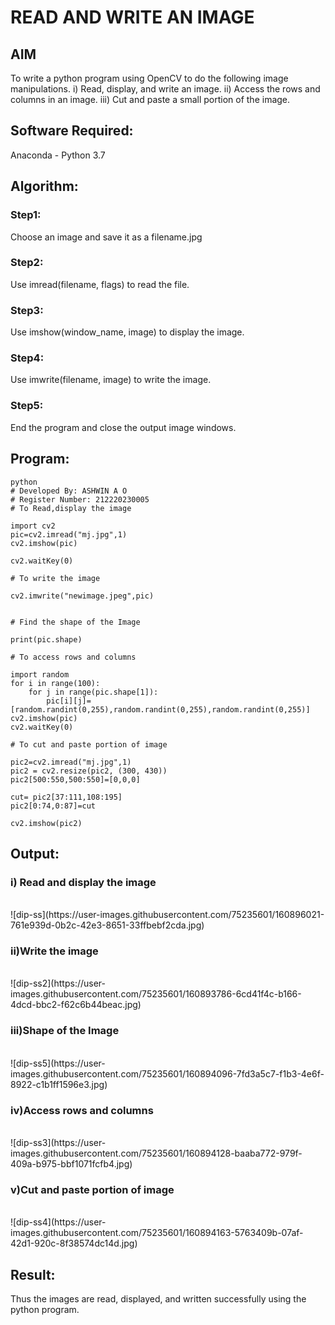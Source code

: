 # READ AND WRITE AN IMAGE
## AIM
To write a python program using OpenCV to do the following image manipulations.
i) Read, display, and write an image.
ii) Access the rows and columns in an image.
iii) Cut and paste a small portion of the image.

## Software Required:
Anaconda - Python 3.7
## Algorithm:
### Step1:
Choose an image and save it as a filename.jpg
### Step2:
Use imread(filename, flags) to read the file.
### Step3:
Use imshow(window_name, image) to display the image.
### Step4:
Use imwrite(filename, image) to write the image.
### Step5:
End the program and close the output image windows.
## Program:
```
python
# Developed By: ASHWIN A O
# Register Number: 212220230005
# To Read,display the image

import cv2
pic=cv2.imread("mj.jpg",1)
cv2.imshow(pic)

cv2.waitKey(0)

# To write the image

cv2.imwrite("newimage.jpeg",pic)


# Find the shape of the Image

print(pic.shape)

# To access rows and columns

import random
for i in range(100):
    for j in range(pic.shape[1]):
        pic[i][j]=[random.randint(0,255),random.randint(0,255),random.randint(0,255)]
cv2.imshow(pic)
cv2.waitKey(0)

# To cut and paste portion of image

pic2=cv2.imread("mj.jpg",1)
pic2 = cv2.resize(pic2, (300, 430))
pic2[500:550,500:550]=[0,0,0]

cut= pic2[37:111,108:195]
pic2[0:74,0:87]=cut

cv2.imshow(pic2)
```




## Output:

### i) Read and display the image

<br>
![dip-ss](https://user-images.githubusercontent.com/75235601/160896021-761e939d-0b2c-42e3-8651-33ffbebf2cda.jpg)
<br>

### ii)Write the image

<br>
![dip-ss2](https://user-images.githubusercontent.com/75235601/160893786-6cd41f4c-b166-4dcd-bbc2-f62c6b44beac.jpg)
<br>

### iii)Shape of the Image

<br>
![dip-ss5](https://user-images.githubusercontent.com/75235601/160894096-7fd3a5c7-f1b3-4e6f-8922-c1b1ff1596e3.jpg)
<br>

### iv)Access rows and columns

<br>
![dip-ss3](https://user-images.githubusercontent.com/75235601/160894128-baaba772-979f-409a-b975-bbf1071fcfb4.jpg)
<br>

### v)Cut and paste portion of image

<br>
![dip-ss4](https://user-images.githubusercontent.com/75235601/160894163-5763409b-07af-42d1-920c-8f38574dc14d.jpg)
<br>

## Result:
Thus the images are read, displayed, and written successfully using the python program.

